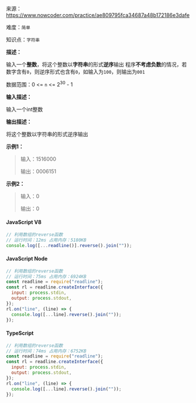 来源：<https://www.nowcoder.com/practice/ae809795fca34687a48b172186e3dafe>

难度：`简单`

知识点：`字符串`

**描述：**

输入一个**整数**，将这个整数以**字符串**的形式**逆序**输出
程序**不考虑负数**的情况，若数字含有`0`，则逆序形式也含有`0`，如输入为`100`，则输出为`001`

数据范围：0 <= `n` <= 2<sup>30</sup> - 1

**输入描述：**

输入一个int整数

**输出描述：**

将这个整数以字符串的形式逆序输出

**示例1：**

> 输入：1516000
>
> 输出：0006151

**示例2：**

> 输入：0
>
> 输出：0

<!-- tabs:start -->

#### **JavaScript V8**

```javascript
// 利用数组的reverse函数
// 运行时间：12ms 占用内存：5180KB
console.log([...readline()].reverse().join(""));
```

#### **JavaScript Node**

```javascript
// 利用数组的reverse函数
// 运行时间：75ms 占用内存：6924KB
const readline = require("readline");
const rl = readline.createInterface({
  input: process.stdin,
  output: process.stdout,
});
rl.on("line", (line) => {
  console.log([...line].reverse().join(""));
});

```

#### **TypeScript**

```javascript
// 利用数组的reverse函数
// 运行时间：74ms 占用内存：6752KB
const readline = require("readline");
const rl = readline.createInterface({
  input: process.stdin,
  output: process.stdout,
});
rl.on("line", (line) => {
  console.log([...line].reverse().join(""));
});

```

<!-- tabs:end -->
